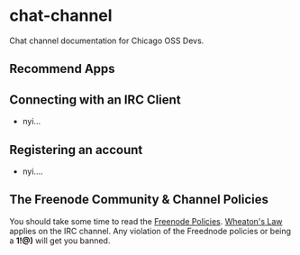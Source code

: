 # chat-channel

Chat channel documentation for Chicago OSS Devs.

## Recommend Apps


## Connecting with an IRC Client

- nyi...


## Registering an account

- nyi....


## The Freenode Community & Channel Policies

You should take some time to read the [Freenode Policies](http://freenode.net/channel_guidelines.shtml). [Wheaton's Law](http://www.urbandictionary.com/define.php?term=Wheaton%27s+Law) applies on the IRC channel. Any violation of the Freednode policies or being a **1!@)** will get you banned.
